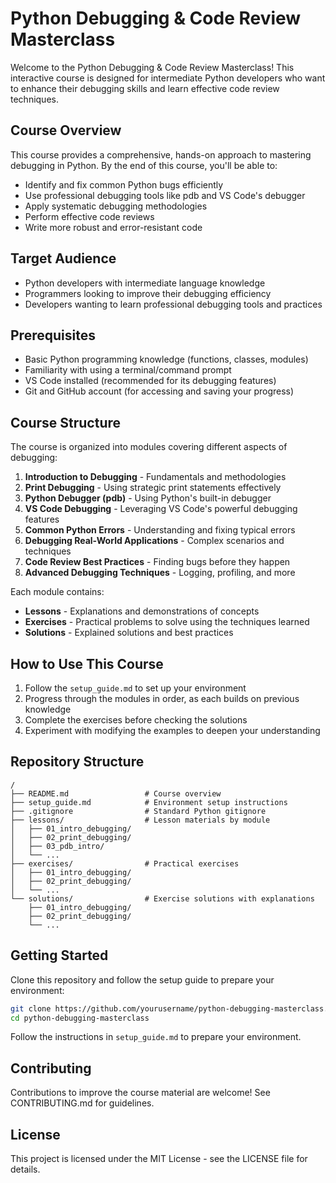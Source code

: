 # Python Debugging & Code Review Masterclass

Welcome to the Python Debugging & Code Review Masterclass! This interactive course is designed for intermediate Python developers who want to enhance their debugging skills and learn effective code review techniques.

## Course Overview

This course provides a comprehensive, hands-on approach to mastering debugging in Python. By the end of this course, you'll be able to:

- Identify and fix common Python bugs efficiently
- Use professional debugging tools like pdb and VS Code's debugger
- Apply systematic debugging methodologies
- Perform effective code reviews
- Write more robust and error-resistant code

## Target Audience

- Python developers with intermediate language knowledge
- Programmers looking to improve their debugging efficiency
- Developers wanting to learn professional debugging tools and practices

## Prerequisites

- Basic Python programming knowledge (functions, classes, modules)
- Familiarity with using a terminal/command prompt
- VS Code installed (recommended for its debugging features)
- Git and GitHub account (for accessing and saving your progress)

## Course Structure

The course is organized into modules covering different aspects of debugging:

1. **Introduction to Debugging** - Fundamentals and methodologies
2. **Print Debugging** - Using strategic print statements effectively
3. **Python Debugger (pdb)** - Using Python's built-in debugger
4. **VS Code Debugging** - Leveraging VS Code's powerful debugging features
5. **Common Python Errors** - Understanding and fixing typical errors
6. **Debugging Real-World Applications** - Complex scenarios and techniques
7. **Code Review Best Practices** - Finding bugs before they happen
8. **Advanced Debugging Techniques** - Logging, profiling, and more

Each module contains:
- **Lessons** - Explanations and demonstrations of concepts
- **Exercises** - Practical problems to solve using the techniques learned
- **Solutions** - Explained solutions and best practices

## How to Use This Course

1. Follow the `setup_guide.md` to set up your environment
2. Progress through the modules in order, as each builds on previous knowledge
3. Complete the exercises before checking the solutions
4. Experiment with modifying the examples to deepen your understanding

## Repository Structure

```
/
├── README.md                 # Course overview
├── setup_guide.md            # Environment setup instructions
├── .gitignore                # Standard Python gitignore
├── lessons/                  # Lesson materials by module
│   ├── 01_intro_debugging/
│   ├── 02_print_debugging/
│   ├── 03_pdb_intro/
│   └── ...
├── exercises/                # Practical exercises
│   ├── 01_intro_debugging/
│   ├── 02_print_debugging/
│   └── ...
└── solutions/                # Exercise solutions with explanations
    ├── 01_intro_debugging/
    ├── 02_print_debugging/
    └── ...
```

## Getting Started

Clone this repository and follow the setup guide to prepare your environment:

```bash
git clone https://github.com/yourusername/python-debugging-masterclass.git
cd python-debugging-masterclass
```

Follow the instructions in `setup_guide.md` to prepare your environment.

## Contributing

Contributions to improve the course material are welcome! See CONTRIBUTING.md for guidelines.

## License

This project is licensed under the MIT License - see the LICENSE file for details.

